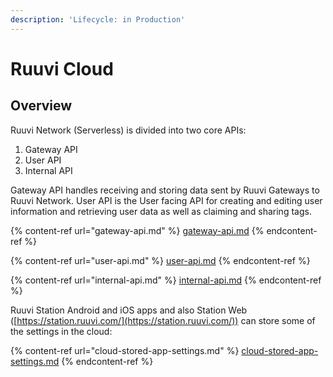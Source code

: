```yaml
---
description: 'Lifecycle: in Production'
---
```


# Ruuvi Cloud

## Overview

Ruuvi Network (Serverless) is divided into two core APIs:

1. Gateway API
2. User API
3. Internal API

Gateway API handles receiving and storing data sent by Ruuvi Gateways to Ruuvi Network. User API is the User facing API for creating and editing user information and retrieving user data as well as claiming and sharing tags.

{% content-ref url="gateway-api.md" %}
[gateway-api.md](gateway-api.md)
{% endcontent-ref %}

{% content-ref url="user-api.md" %}
[user-api.md](user-api.md)
{% endcontent-ref %}

{% content-ref url="internal-api.md" %}
[internal-api.md](internal-api.md)
{% endcontent-ref %}

Ruuvi Station Android and iOS apps and also Station Web ([https://station.ruuvi.com/](https://station.ruuvi.com/)) can store some of the settings in the cloud:

{% content-ref url="cloud-stored-app-settings.md" %}
[cloud-stored-app-settings.md](cloud-stored-app-settings.md)
{% endcontent-ref %}





